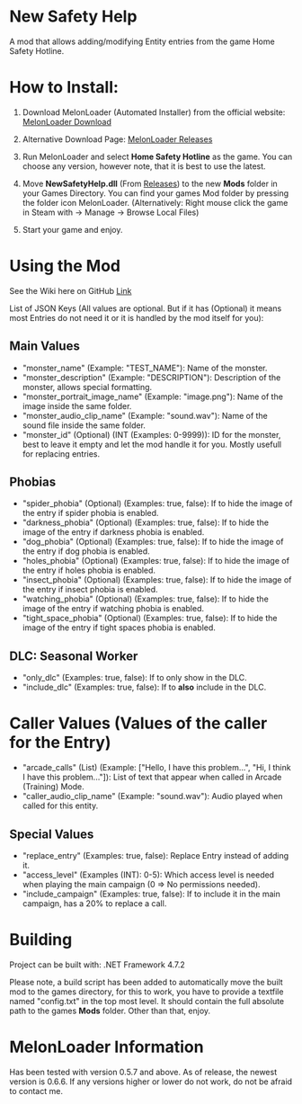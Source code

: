﻿# New Safety Help

A mod that allows adding/modifying Entity entries from the game Home Safety Hotline.

# How to Install:
1. Download MelonLoader (Automated Installer) from the official website: [MelonLoader Download](https://melonwiki.xyz/#/?id=requirements)

2. Alternative Download Page: ﻿[MelonLoader Releases](https://github.com/LavaGang/MelonLoader/releases/)

3. Run MelonLoader and select **Home Safety Hotline** as the game. You can choose any version, however note, that it is best to use the latest.

4. Move **NewSafetyHelp.dll** (From ﻿[Releases](https://github.com/Gasterbuzzer/NewSafetyHelp/releases)) to the new **Mods** folder in your Games Directory. You can find your games Mod folder by pressing the folder icon MelonLoader.
(Alternatively: Right mouse click the game in Steam with → Manage → Browse Local Files)

6. Start your game and enjoy.

# Using the Mod
See the Wiki here on GitHub [Link](https://github.com/404)

List of JSON Keys (All values are optional. But if it has (Optional) it means most Entries do not need it or it is handled by the mod itself for you):

## Main Values
 - "monster_name" (Example: "TEST_NAME"): Name of the monster.
 - "monster_description" (Example: "DESCRIPTION"): Description of the monster, allows special formatting.
 - "monster_portrait_image_name" (Example: "image.png"): Name of the image inside the same folder.
 - "monster_audio_clip_name" (Example: "sound.wav"): Name of the sound file inside the same folder.
 - "monster_id" (Optional) (INT (Examples: 0-9999)): ID for the monster, best to leave it empty and let the mod handle it for you. Mostly usefull for replacing entries.

## Phobias
 - "spider_phobia" (Optional) (Examples: true, false): If to hide the image of the entry if spider phobia is enabled.
 - "darkness_phobia" (Optional) (Examples: true, false): If to hide the image of the entry if darkness phobia is enabled.
 - "dog_phobia" (Optional) (Examples: true, false): If to hide the image of the entry if dog phobia is enabled.
 - "holes_phobia" (Optional) (Examples: true, false): If to hide the image of the entry if holes phobia is enabled.
 - "insect_phobia" (Optional) (Examples: true, false): If to hide the image of the entry if insect phobia is enabled.
 - "watching_phobia" (Optional) (Examples: true, false): If to hide the image of the entry if watching phobia is enabled.
 - "tight_space_phobia" (Optional) (Examples: true, false): If to hide the image of the entry if tight spaces phobia is enabled.

## DLC: Seasonal Worker
 - "only_dlc" (Examples: true, false): If to only show in the DLC.
 - "include_dlc" (Examples: true, false): If to **also** include in the DLC.

# Caller Values (Values of the caller for the Entry)
 - "arcade_calls" (List) (Example: ["Hello, I have this problem...", "Hi, I think I have this problem..."]): List of text that appear when called in Arcade (Training) Mode.
 - "caller_audio_clip_name" (Example: "sound.wav"): Audio played when called for this entity.

## Special Values
 - "replace_entry" (Examples: true, false): Replace Entry instead of adding it.
 - "access_level" (Examples (INT): 0-5): Which access level is needed when playing the main campaign (0 => No permissions needed).
 - "include_campaign" (Examples: true, false): If to include it in the main campaign, has a 20% to replace a call.

# Building
Project can be built with: .NET Framework 4.7.2

Please note, a build script has been added to automatically move the built mod to the games directory, for this to work, you have to provide a textfile named "config.txt" in the top most level. 
It should contain the full absolute path to the games **Mods** folder.
Other than that, enjoy.

# MelonLoader Information
Has been tested with version 0.5.7 and above. As of release, the newest version is 0.6.6. If any versions higher or lower do not work, do not be afraid to contact me.
